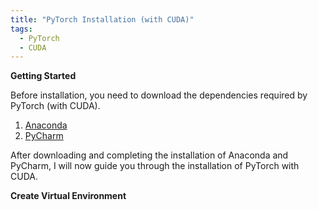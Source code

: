 ```yaml
---
title: "PyTorch Installation (with CUDA)"
tags:
  - PyTorch
  - CUDA
---
```


**Getting Started**

Before installation, you need to download the dependencies required by PyTorch (with CUDA).

1. [Anaconda](https://www.anaconda.com/)
2. [PyCharm](https://www.jetbrains.com/pycharm/)

After downloading and completing the installation of Anaconda and PyCharm, I will now guide you through the installation of PyTorch with CUDA.

**Create Virtual Environment**

